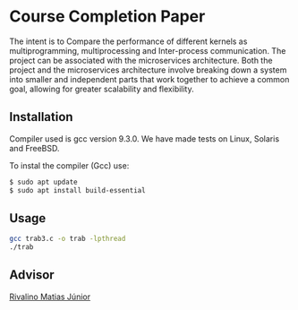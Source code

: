 # Course Completion Paper

The intent is to Compare the performance of different kernels as
multiprogramming, multiprocessing and Inter-process communication.
The project can be associated with the microservices architecture. Both the project and the microservices architecture involve breaking down a system into smaller and independent parts that work together to achieve a common goal, allowing for greater scalability and flexibility.

## Installation

Compiler used is gcc version 9.3.0. 
We have made tests on Linux, Solaris and FreeBSD.

To instal the compiler (Gcc) use:
```bash
$ sudo apt update
$ sudo apt install build-essential
```

## Usage

```bash
gcc trab3.c -o trab -lpthread
./trab
```

## Advisor
[Rivalino Matias Júnior](http://www.ppgco.facom.ufu.br/pt-br/pessoas/rivalino-matias-junior)
